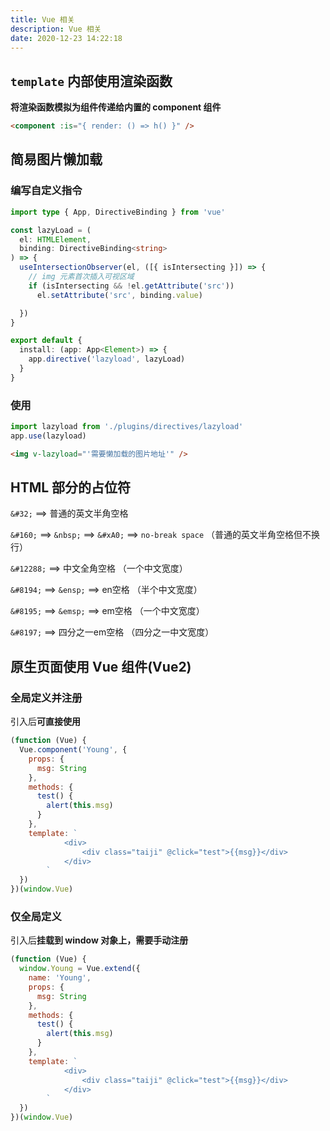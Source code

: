 ```yaml
---
title: Vue 相关
description: Vue 相关
date: 2020-12-23 14:22:18
---
```



## `template` 内部使用渲染函数

**将渲染函数模拟为组件传递给内置的 component 组件**

```html
<component :is="{ render: () => h() }" />
```

## 简易图片懒加载

### 编写自定义指令

```ts
import type { App, DirectiveBinding } from 'vue'

const lazyLoad = (
  el: HTMLElement,
  binding: DirectiveBinding<string>
) => {
  useIntersectionObserver(el, ([{ isIntersecting }]) => {
    // img 元素首次插入可视区域
    if (isIntersecting && !el.getAttribute('src'))
      el.setAttribute('src', binding.value)

  })
}

export default {
  install: (app: App<Element>) => {
    app.directive('lazyload', lazyLoad)
  }
}
```

### 使用

```ts
import lazyload from './plugins/directives/lazyload'
app.use(lazyload)
```

```html
<img v-lazyload="'需要懒加载的图片地址'" />
```

## HTML 部分的占位符

`&#32;` ==> 普通的英文半角空格

`&#160;` ==> `&nbsp;` ==> `&#xA0;` ==> `no-break space` （普通的英文半角空格但不换行）

`&#12288;` ==> 中文全角空格 （一个中文宽度）

`&#8194;` ==> `&ensp;` ==> en空格 （半个中文宽度）

`&#8195;` ==> `&emsp;` ==> em空格 （一个中文宽度）

`&#8197;` ==> 四分之一em空格 （四分之一中文宽度）

## 原生页面使用 Vue 组件(Vue2)

### 全局定义并注册

引入后**可直接使用**

```js
(function (Vue) {
  Vue.component('Young', {
    props: {
      msg: String
    },
    methods: {
      test() {
        alert(this.msg)
      }
    },
    template: `
			<div>
				<div class="taiji" @click="test">{{msg}}</div>
			</div>
		`
  })
})(window.Vue)
```

### 仅全局定义

引入后**挂载到 window 对象上，需要手动注册**

```js
(function (Vue) {
  window.Young = Vue.extend({
    name: 'Young',
    props: {
      msg: String
    },
    methods: {
      test() {
        alert(this.msg)
      }
    },
    template: `
			<div>
				<div class="taiji" @click="test">{{msg}}</div>
			</div>
		`
  })
})(window.Vue)
```